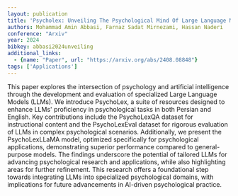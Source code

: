 ```yaml
---
layout: publication
title: 'Psycholex: Unveiling The Psychological Mind Of Large Language Models'
authors: Mohammad Amin Abbasi, Farnaz Sadat Mirnezami, Hassan Naderi
conference: "Arxiv"
year: 2024
bibkey: abbasi2024unveiling
additional_links:
  - {name: "Paper", url: "https://arxiv.org/abs/2408.08848"}
tags: ['Applications']
---
```

This paper explores the intersection of psychology and artificial
intelligence through the development and evaluation of specialized Large
Language Models (LLMs). We introduce PsychoLex, a suite of resources designed
to enhance LLMs' proficiency in psychological tasks in both Persian and
English. Key contributions include the PsychoLexQA dataset for instructional
content and the PsychoLexEval dataset for rigorous evaluation of LLMs in
complex psychological scenarios. Additionally, we present the PsychoLexLLaMA
model, optimized specifically for psychological applications, demonstrating
superior performance compared to general-purpose models. The findings
underscore the potential of tailored LLMs for advancing psychological research
and applications, while also highlighting areas for further refinement. This
research offers a foundational step towards integrating LLMs into specialized
psychological domains, with implications for future advancements in AI-driven
psychological practice.
